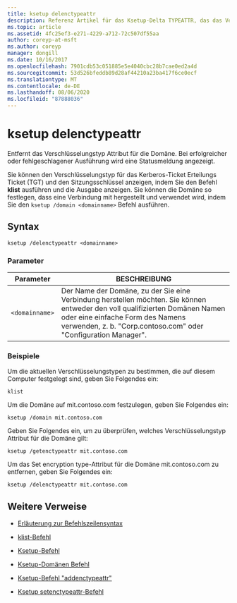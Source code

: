```yaml
---
title: ksetup delenctypeattr
description: Referenz Artikel für das Ksetup-Delta TYPEATTR, das das Verschlüsselungstyp Attribut für die Domäne entfernt.
ms.topic: article
ms.assetid: 4fc25ef3-e271-4229-a712-72c507df55aa
author: coreyp-at-msft
ms.author: coreyp
manager: dongill
ms.date: 10/16/2017
ms.openlocfilehash: 7901cdb53c051885e5e4040cbc28b7cae0ed2a4d
ms.sourcegitcommit: 53d526bfeddb89d28af44210a23ba417f6ce0ecf
ms.translationtype: MT
ms.contentlocale: de-DE
ms.lasthandoff: 08/06/2020
ms.locfileid: "87888036"
---
```

# <a name="ksetup-delenctypeattr"></a>ksetup delenctypeattr

Entfernt das Verschlüsselungstyp Attribut für die Domäne. Bei erfolgreicher oder fehlgeschlagener Ausführung wird eine Statusmeldung angezeigt.

Sie können den Verschlüsselungstyp für das Kerberos-Ticket Erteilungs Ticket (TGT) und den Sitzungsschlüssel anzeigen, indem Sie den Befehl **klist** ausführen und die Ausgabe anzeigen. Sie können die Domäne so festlegen, dass eine Verbindung mit hergestellt und verwendet wird, indem Sie den `ksetup /domain <domainname>` Befehl ausführen.

## <a name="syntax"></a>Syntax

```
ksetup /delenctypeattr <domainname>
```

### <a name="parameters"></a>Parameter

| Parameter | BESCHREIBUNG |
| ----------| ----------- |
| `<domainname>` | Der Name der Domäne, zu der Sie eine Verbindung herstellen möchten. Sie können entweder den voll qualifizierten Domänen Namen oder eine einfache Form des Namens verwenden, z. b. "Corp.contoso.com" oder "Configuration Manager". |

### <a name="examples"></a>Beispiele

Um die aktuellen Verschlüsselungstypen zu bestimmen, die auf diesem Computer festgelegt sind, geben Sie Folgendes ein:

```
klist
```

Um die Domäne auf mit.contoso.com festzulegen, geben Sie Folgendes ein:

```
ksetup /domain mit.contoso.com
```

Geben Sie Folgendes ein, um zu überprüfen, welches Verschlüsselungstyp Attribut für die Domäne gilt:

```
ksetup /getenctypeattr mit.contoso.com
```

Um das Set encryption type-Attribut für die Domäne mit.contoso.com zu entfernen, geben Sie Folgendes ein:

```
ksetup /delenctypeattr mit.contoso.com
```

## <a name="additional-references"></a>Weitere Verweise

- [Erläuterung zur Befehlszeilensyntax](command-line-syntax-key.md)

- [klist-Befehl](klist.md)

- [Ksetup-Befehl](ksetup.md)

- [Ksetup-Domänen Befehl](ksetup-domain.md)

- [Ksetup-Befehl "addenctypeattr"](ksetup-addenctypeattr.md)

- [Ksetup setenctypeattr-Befehl](ksetup-setenctypeattr.md)
